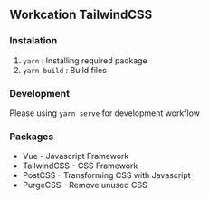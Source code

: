 ## Workcation TailwindCSS

### Instalation

1. `yarn` : Installing required package
2. `yarn build` : Build files

### Development

Please using `yarn serve` for development workflow

### Packages

- Vue - Javascript Framework
- TailwindCSS - CSS Framework
- PostCSS - Transforming CSS with Javascript
- PurgeCSS - Remove unused CSS